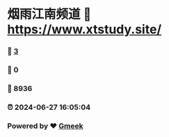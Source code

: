 # 烟雨江南频道 :link: https://www.xtstudy.site/
### :page_facing_up: [3](https://xiaotao0304.github.io/tag.html) 
### :speech_balloon: 0 
### :hibiscus: 8936 
### :alarm_clock: 2024-06-27 16:05:04 
### Powered by :heart: [Gmeek](https://github.com/Meekdai/Gmeek)

